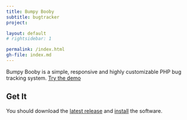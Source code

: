 ```yaml
---
title: Bumpy Booby
subtitle: bugtracker
project: 

layout: default
# rightsidebar: 1

permalink: /index.html
gh-file: index.md
---
```

Bumpy Booby is a simple, responsive and highly customizable PHP bug tracking system. [Try the demo](https://demo.bugtrackr.eu/)

## Get It

You should download the [latest release](https://github.com/bugtrackr/bumpy-booby/releases/latest) and [install]({{site.url}}/wiki/install/) the software.

